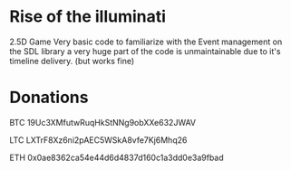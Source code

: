 # Rise of the illuminati
2.5D Game Very basic code to familiarize with the Event management on the SDL library
a very huge part of the code is unmaintainable due to it's timeline delivery. (but works fine)

# Donations

BTC 19Uc3XMfutwRuqHkStNNg9obXXe632JWAV

LTC LXTrF8Xz6ni2pAEC5WSkA8vfe7Kj6Mhq26

ETH 0x0ae8362ca54e44d6d4837d160c1a3dd0e3a9fbad
